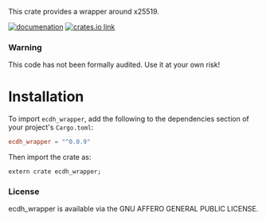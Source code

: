 
This crate provides a wrapper around x25519.

[![documenation](https://docs.rs/ecdh_wrapper/badge.svg)](https://docs.rs/ecdh_wrapper/)
[![crates.io link](https://img.shields.io/crates/v/ecdh_wrapper.svg)](https://crates.io/crates/ecdh_wrapper)

### Warning

This code has not been formally audited. Use it at your own risk!


# Installation

To import `ecdh_wrapper`, add the following to the dependencies section of
your project's `Cargo.toml`:
```toml
ecdh_wrapper = "^0.0.9"
```
Then import the crate as:
```rust,no_run
extern crate ecdh_wrapper;
```


### License

ecdh_wrapper is available via the GNU AFFERO GENERAL PUBLIC LICENSE.
